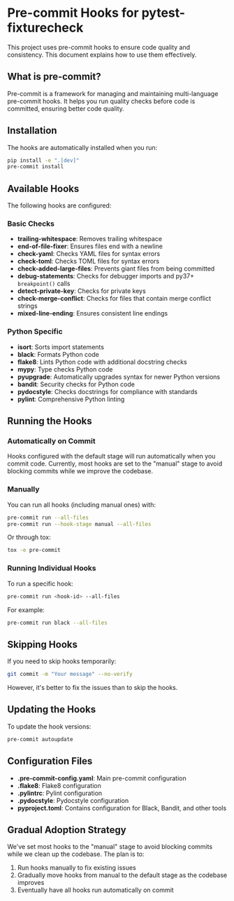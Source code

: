 # Pre-commit Hooks for pytest-fixturecheck

This project uses pre-commit hooks to ensure code quality and consistency. This document explains how to use them effectively.

## What is pre-commit?

Pre-commit is a framework for managing and maintaining multi-language pre-commit hooks. It helps you run quality checks before code is committed, ensuring better code quality.

## Installation

The hooks are automatically installed when you run:

```bash
pip install -e ".[dev]"
pre-commit install
```

## Available Hooks

The following hooks are configured:

### Basic Checks

- **trailing-whitespace**: Removes trailing whitespace
- **end-of-file-fixer**: Ensures files end with a newline
- **check-yaml**: Checks YAML files for syntax errors
- **check-toml**: Checks TOML files for syntax errors
- **check-added-large-files**: Prevents giant files from being committed
- **debug-statements**: Checks for debugger imports and py37+ `breakpoint()` calls
- **detect-private-key**: Checks for private keys
- **check-merge-conflict**: Checks for files that contain merge conflict strings
- **mixed-line-ending**: Ensures consistent line endings

### Python Specific

- **isort**: Sorts import statements
- **black**: Formats Python code
- **flake8**: Lints Python code with additional docstring checks
- **mypy**: Type checks Python code
- **pyupgrade**: Automatically upgrades syntax for newer Python versions
- **bandit**: Security checks for Python code
- **pydocstyle**: Checks docstrings for compliance with standards
- **pylint**: Comprehensive Python linting

## Running the Hooks

### Automatically on Commit

Hooks configured with the default stage will run automatically when you commit code. Currently, most hooks are set to the "manual" stage to avoid blocking commits while we improve the codebase.

### Manually

You can run all hooks (including manual ones) with:

```bash
pre-commit run --all-files
pre-commit run --hook-stage manual --all-files
```

Or through tox:

```bash
tox -e pre-commit
```

### Running Individual Hooks

To run a specific hook:

```bash
pre-commit run <hook-id> --all-files
```

For example:

```bash
pre-commit run black --all-files
```

## Skipping Hooks

If you need to skip hooks temporarily:

```bash
git commit -m "Your message" --no-verify
```

However, it's better to fix the issues than to skip the hooks.

## Updating the Hooks

To update the hook versions:

```bash
pre-commit autoupdate
```

## Configuration Files

- **.pre-commit-config.yaml**: Main pre-commit configuration
- **.flake8**: Flake8 configuration
- **.pylintrc**: Pylint configuration
- **.pydocstyle**: Pydocstyle configuration
- **pyproject.toml**: Contains configuration for Black, Bandit, and other tools

## Gradual Adoption Strategy

We've set most hooks to the "manual" stage to avoid blocking commits while we clean up the codebase. The plan is to:

1. Run hooks manually to fix existing issues
2. Gradually move hooks from manual to the default stage as the codebase improves
3. Eventually have all hooks run automatically on commit 